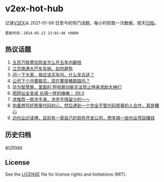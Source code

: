 # v2ex-hot-hub

 记录[V2EX](https://www.v2ex.com/)从 2021-01-06 日至今的热门话题。每小时抓取一次数据，按天[归档](archives)。

`更新时间：2024-05-12 23:01:48 +0800`

## 热议话题

1. [五百万股票加现金怎么在五年内翻倍](https://www.v2ex.com/t/1039970)
1. [江苏南通大巴车车祸，如何避免](https://www.v2ex.com/t/1040034)
1. [问一下大家，我应该买车吗，什么车合适？](https://www.v2ex.com/t/1039953)
1. [公司下个月要裁员，现在要提桶跑路吗？](https://www.v2ex.com/t/1039946)
1. [华为智慧屏，里面的 短视屏功能无法禁止特来求助大神们](https://www.v2ex.com/t/1040014)
1. [把网址全变成 长得一样的棒棒： llIlI.lI](https://www.v2ex.com/t/1039950)
1. [求推荐一款洗手液，洗完手残留少的～～](https://www.v2ex.com/t/1040012)
1. [抱着想写好质量代码的心，然后遇到一个完全不管代码质量的人合作，真是糟心](https://www.v2ex.com/t/1040020)
1. [边创业边读博，目前有一家自己的软件开发公司，想多搞一些创业项目赚钱](https://www.v2ex.com/t/1039961)

## 历史归档

[archives](archives)

## License

See the [LICENSE](LICENSE) file for license rights and limitations (MIT).
